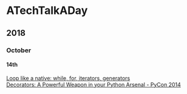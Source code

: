 
# ATechTalkADay

## 2018

### October

#### 14th
[Loop like a native: while, for, iterators, generators](https://www.youtube.com/watch?v=EnSu9hHGq5o)  
[Decorators: A Powerful Weapon in your Python Arsenal - PyCon 2014](https://www.youtube.com/watch?v=9oyr0mocZTg)

